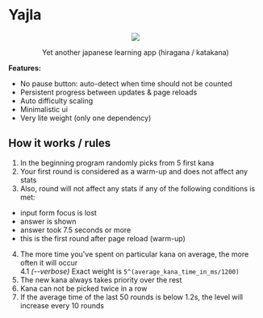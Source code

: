 # Yajla

<center>

![](https://habrastorage.org/webt/z7/mv/h7/z7mvh7tuy65qnyyftvwmgbut-qk.png)

</center>

<center>
Yet another japanese learning app (hiragana / katakana)
</center>

__Features:__
- No pause button: auto-detect when time should not be counted  
- Persistent progress between updates & page reloads
- Auto difficulty scaling
- Minimalistic ui
- Very lite weight (only one dependency)

## How it works / rules

1. In the beginning program randomly picks from 5 first kana
2. Your first round is considered as a warm-up and does not affect any stats
3. Also, round will not affect any stats if any of the following conditions is met:            
 - input form focus is lost
 - answer is shown
 - answer took 7.5 seconds or more
 - this is the first round after page reload (warm-up)
4. The more time you've spent on particular kana on average, the more often it will occur          
4.1 _(--verbose)_ Exact weight is `5^(average_kana_time_in_ms/1200)`
5. The new kana always takes priority over the rest
6. Kana can not be picked twice in a row
7. If the average time of the last 50 rounds is below 1.2s, the level will increase every 10 rounds
